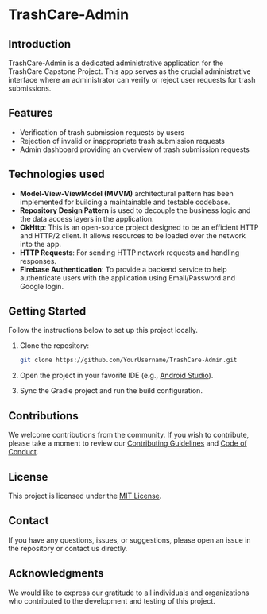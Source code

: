 # TrashCare-Admin

## Introduction
TrashCare-Admin is a dedicated administrative application for the TrashCare Capstone Project. This app serves as the crucial administrative interface where an administrator can verify or reject user requests for trash submissions. 

## Features

- Verification of trash submission requests by users
- Rejection of invalid or inappropriate trash submission requests
- Admin dashboard providing an overview of trash submission requests

## Technologies used

- **Model-View-ViewModel (MVVM)** architectural pattern has been implemented for building a maintainable and testable codebase.
- **Repository Design Pattern** is used to decouple the business logic and the data access layers in the application.
- **OkHttp**: This is an open-source project designed to be an efficient HTTP and HTTP/2 client. It allows resources to be loaded over the network into the app.
- **HTTP Requests**: For sending HTTP network requests and handling responses.
- **Firebase Authentication**: To provide a backend service to help authenticate users with the application using Email/Password and Google login. 

## Getting Started

Follow the instructions below to set up this project locally.

1. Clone the repository: 

    ```bash
    git clone https://github.com/YourUsername/TrashCare-Admin.git
    ```
2. Open the project in your favorite IDE (e.g., [Android Studio](https://developer.android.com/studio)).

3. Sync the Gradle project and run the build configuration.

## Contributions

We welcome contributions from the community. If you wish to contribute, please take a moment to review our [Contributing Guidelines](CONTRIBUTING.md) and [Code of Conduct](CODE_OF_CONDUCT.md).

## License

This project is licensed under the [MIT License](LICENSE.md).

## Contact

If you have any questions, issues, or suggestions, please open an issue in the repository or contact us directly.

## Acknowledgments

We would like to express our gratitude to all individuals and organizations who contributed to the development and testing of this project.
